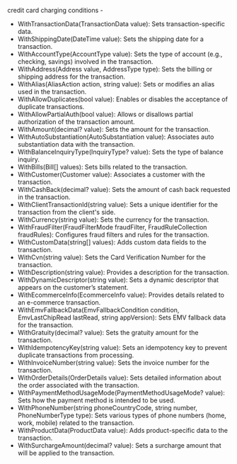 credit card charging conditions - 

- WithTransactionData(TransactionData value): Sets transaction-specific data.
- WithShippingDate(DateTime value): Sets the shipping date for a transaction.
- WithAccountType(AccountType value): Sets the type of account (e.g., checking, savings) involved in the transaction.
- WithAddress(Address value, AddressType type): Sets the billing or shipping address for the transaction.
- WithAlias(AliasAction action, string value): Sets or modifies an alias used in the transaction.
- WithAllowDuplicates(bool value): Enables or disables the acceptance of duplicate transactions.
- WithAllowPartialAuth(bool value): Allows or disallows partial authorization of the transaction amount.
- WithAmount(decimal? value): Sets the amount for the transaction.
- WithAutoSubstantiation(AutoSubstantiation value): Associates auto substantiation data with the transaction.
- WithBalanceInquiryType(InquiryType? value): Sets the type of balance inquiry.
- WithBills(Bill[] values): Sets bills related to the transaction.
- WithCustomer(Customer value): Associates a customer with the transaction.
- WithCashBack(decimal? value): Sets the amount of cash back requested in the transaction.
- WithClientTransactionId(string value): Sets a unique identifier for the transaction from the client's side.
- WithCurrency(string value): Sets the currency for the transaction.
- WithFraudFilter(FraudFilterMode fraudFilter, FraudRuleCollection fraudRules): Configures fraud filters and rules for the transaction.
- WithCustomData(string[] values): Adds custom data fields to the transaction.
- WithCvn(string value): Sets the Card Verification Number for the transaction.
- WithDescription(string value): Provides a description for the transaction.
- WithDynamicDescriptor(string value): Sets a dynamic descriptor that appears on the customer’s statement.
- WithEcommerceInfo(EcommerceInfo value): Provides details related to an e-commerce transaction.
- WithEmvFallbackData(EmvFallbackCondition condition, EmvLastChipRead lastRead, string appVersion): Sets EMV fallback data for the transaction.
- WithGratuity(decimal? value): Sets the gratuity amount for the transaction.
- WithIdempotencyKey(string value): Sets an idempotency key to prevent duplicate transactions from processing.
- WithInvoiceNumber(string value): Sets the invoice number for the transaction.
- WithOrderDetails(OrderDetails value): Sets detailed information about the order associated with the transaction.
- WithPaymentMethodUsageMode(PaymentMethodUsageMode? value): Sets how the payment method is intended to be used.
- WithPhoneNumber(string phoneCountryCode, string number, PhoneNumberType type): Sets various types of phone numbers (home, work, mobile) related to the transaction.
- WithProductData(ProductData value): Adds product-specific data to the transaction.
- WithSurchargeAmount(decimal? value): Sets a surcharge amount that will be applied to the transaction.